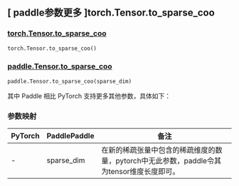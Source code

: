 ## [ paddle参数更多 ]torch.Tensor.to_sparse_coo

### [torch.Tensor.to_sparse_coo](https://pytorch.org/docs/stable/generated/torch.Tensor.to_sparse_coo.html)

```python
torch.Tensor.to_sparse_coo()
```

### [paddle.Tensor.to_sparse_coo]()

```python
paddle.Tensor.to_sparse_coo(sparse_dim)
```

其中 Paddle 相比 PyTorch 支持更多其他参数，具体如下：

### 参数映射

| PyTorch | PaddlePaddle | 备注                                                                                      |
| ------- | ------------ | ----------------------------------------------------------------------------------------- |
| -       | sparse_dim   | 在新的稀疏张量中包含的稀疏维度的数量，pytorch中无此参数，paddle令其为tensor维度长度即可。 |
